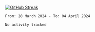 [![GitHub Streak](https://streak-stats.demolab.com?user=renren-017&theme=sea&hide_border=true&background=DD272700)](https://git.io/streak-stats)

<!--START_SECTION:waka-->

```txt
From: 28 March 2024 - To: 04 April 2024

No activity tracked
```

<!--END_SECTION:waka-->
